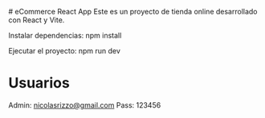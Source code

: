# eCommerce React App
Este es un proyecto de tienda online desarrollado con React y Vite.

Instalar dependencias:
npm install

Ejecutar el proyecto:
npm run dev

# Usuarios
Admin: nicolasrizzo@gmail.com
Pass: 123456
